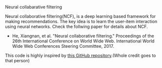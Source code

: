 Neural collabarative filtering 

Neural collaborative filtering(NCF), is a deep learning based framework for making recommendations. The key idea is to learn the user-item interaction using neural networks. Check the follwing paper for details about NCF.

* He, Xiangnan, et al. "Neural collaborative filtering." Proceedings of the 26th International Conference on World Wide Web. International World Wide Web Conferences Steering Committee, 2017.

This code is highly inspired by [this GitHub repository](https://github.com/yihong-chen/neural-collaborative-filtering.git).(Whole credit goes to that person)
